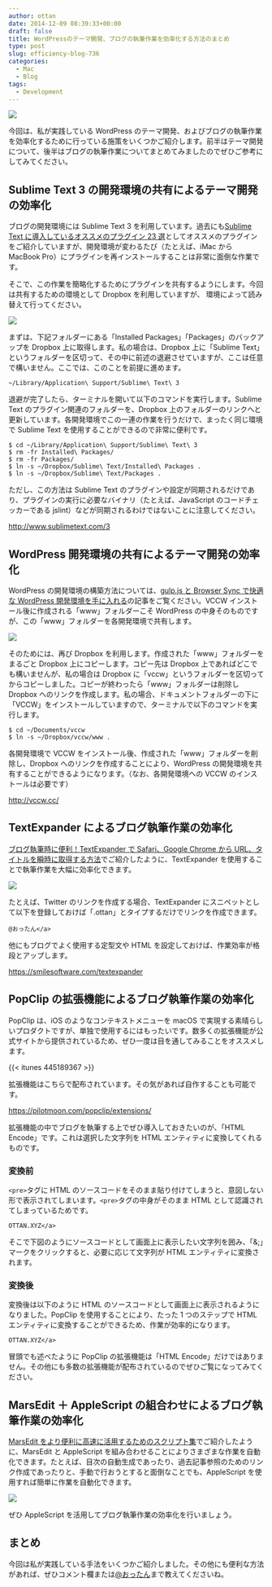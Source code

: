 ```yaml
---
author: ottan
date: 2014-12-09 08:39:33+00:00
draft: false
title: WordPressのテーマ開発、ブログの執筆作業を効率化する方法のまとめ
type: post
slug: efficiency-blog-736
categories:
  - Mac
  - Blog
tags:
  - Development
---
```


![](/uploads/2014/12/141203-547ecbe329ea3.jpg)

今回は、私が実践している WordPress のテーマ開発、およびブログの執筆作業を効率化するために行っている施策をいくつかご紹介します。前半はテーマ開発について、後半はブログの執筆作業についてまとめてみましたのでぜひご参考にしてみてください。

## Sublime Text 3 の開発環境の共有によるテーマ開発の効率化

ブログの開発環境には Sublime Text 3 を利用しています。過去にも[Sublime Text に導入しているオススメのプラグイン 23 選](/posts/2014/09/sublime-text-plugin-321/)としてオススメのプラグインをご紹介していますが、開発環境が変わるたび（たとえば、iMac から MacBook Pro）にプラグインを再インストールすることは非常に面倒な作業です。

そこで、この作業を簡略化するためにプラグインを共有するようにします。今回は共有するための環境として Dropbox を利用していますが、
環境によって読み替えて行ってください。

![](/uploads/2014/12/141203-547ed23343ec4.png)

まずは、下記フォルダーにある「Installed Packages」「Packages」のバックアップを Dropbox 上に取得します。私の場合は、Dropbox 上に「Sublime Text」というフォルダーを区切って、その中に前述の退避させていますが、ここは任意で構いません。ここでは、このことを前提に進めます。

    ~/Library/Application\ Support/Sublime\ Text\ 3

退避が完了したら、ターミナルを開いて以下のコマンドを実行します。Sublime Text のプラグイン関連のフォルダーを、Dropbox 上のフォルダーのリンクへと更新しています。各開発環境でこの一連の作業を行うだけで、まったく同じ環境で Sublime Text を使用することができるので非常に便利です。

    $ cd ~/Library/Application\ Support/Sublime\ Text\ 3
    $ rm -fr Installed\ Packages/
    $ rm -fr Packages/
    $ ln -s ~/Dropbox/Sublime\ Text/Installed\ Packages .
    $ ln -s ~/Dropbox/Sublime\ Text/Packages .

ただし、この方法は Sublime Text のプラグインや設定が同期されるだけであり、プラグインの実行に必要なバイナリ（たとえば、JavaScript のコードチェッカーである jslint）などが同期されるわけではないことに注意してください。

http://www.sublimetext.com/3

## WordPress 開発環境の共有によるテーマ開発の効率化

WordPress の開発環境の構築方法については、[gulp.js と Browser Sync で快適な WordPress 開発環境を手に入れる](/posts/2014/09/gulp-browser-sync-476/)の記事をご覧ください。VCCW インストール後に作成される「www」フォルダーこそ WordPress の中身そのものですが、この「www」フォルダーを各開発環境で共有します。

![](/uploads/2014/12/141203-547ed230e1e02.png)

そのためには、再び Dropbox を利用します。作成された「www」フォルダーをまるごと Dropbox 上にコピーします。コピー先は Dropbox 上であればどこでも構いませんが、私の場合は Dropbox に「vccw」というフォルダーを区切ってからコピーしました。コピーが終わったら「www」フォルダーは削除し Dropbox へのリンクを作成します。私の場合、ドキュメントフォルダーの下に「VCCW」をインストールしていますので、ターミナルで以下のコマンドを実行します。

    $ cd ~/Documents/vccw
    $ ln -s ~/Dropbox/vccw/www .

各開発環境で VCCW をインストール後、作成された「www」フォルダーを削除し、Dropbox へのリンクを作成することにより、WordPress の開発環境を共有することができるようになります。（なお、各開発環境への VCCW のインストールは必要です）

http://vccw.cc/

## TextExpander によるブログ執筆作業の効率化

[ブログ執筆時に便利！TextExpander で Safari、Google Chrome から URL、タイトルを瞬時に取得する方法](/posts/2014/12/textexpander-safari-googlechrome-730/)でご紹介したように、TextExpander を使用することで執筆作業を大幅に効率化できます。

![](/uploads/2014/12/141203-547ed23707e07.png)

たとえば、Twitter のリンクを作成する場合、TextExpander にスニペットとして以下を登録しておけば「.ottan」とタイプするだけでリンクを作成できます。

    @おったん</a>

他にもブログでよく使用する定型文や HTML を設定しておけば、作業効率が格段とアップします。

https://smilesoftware.com/textexpander

## PopClip の拡張機能によるブログ執筆作業の効率化

PopClip は、iOS のようなコンテキストメニューを macOS で実現する素晴らしいプロダクトですが、単独で使用するにはもったいです。数多くの拡張機能が公式サイトから提供されているため、ぜひ一度は目を通してみることをオススメします。

{{< itunes 445189367 >}}

拡張機能はこちらで配布されています。その気があれば自作することも可能です。

https://pilotmoon.com/popclip/extensions/

拡張機能の中でブログを執筆する上でぜひ導入しておきたいのが、「HTML Encode」です。これは選択した文字列を HTML エンティティに変換してくれるものです。

### 変換前

`<pre>`タグに HTML のソースコードをそのまま貼り付けてしまうと、意図しない形で表示されてしまいます。`<pre>`タグの中身がそのまま HTML として認識されてしまっているためです。

    OTTAN.XYZ</a>

そこで下図のようにソースコードとして画面上に表示したい文字列を囲み、「&;」マークをクリックすると、必要に応じて文字列が HTML エンティティに変換されます。

### 変換後

変換後は以下のように HTML のソースコードとして画面上に表示されるようになりました。PopClip を使用することにより、たった 1 つのステップで HTML エンティティに変換することができるため、作業が効率的になります。

    OTTAN.XYZ</a>

冒頭でも述べたように PopClip の拡張機能は「HTML Encode」だけではありません。その他にも多数の拡張機能が配布されているのでぜひご覧になってみてください。

## MarsEdit ＋ AppleScript の組合わせによるブログ執筆作業の効率化

[MarsEdit をより便利に高速に活用するためのスクリプト集](/posts/2014/12/marsedit-script-619/)でご紹介したように、MarsEdit と AppleScript を組み合わせることによりさまざまな作業を自動化できます。たとえば、目次の自動生成であったり、過去記事参照のためのリンク作成であったりと、手動で行おうとすると面倒なことでも、AppleScript を使用すれば簡単に作業を自動化できます。

![](/uploads/2014/12/141208-548556b1041cb.png)

ぜひ AppleScript を活用してブログ執筆作業の効率化を行いましょう。

## まとめ

今回は私が実践している手法をいくつかご紹介しました。その他にも便利な方法があれば、ぜひコメント欄または[@おったん](https://twitter.com/ottanxyz)まで教えてくださいね。
